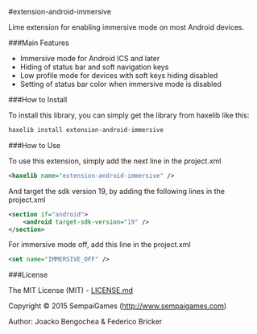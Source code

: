 #extension-android-immersive

Lime extension for enabling immersive mode on most Android devices.

###Main Features

* Immersive mode for Android ICS and later
* Hiding of status bar and soft navigation keys
* Low profile mode for devices with soft keys hiding disabled
* Setting of status bar color when immersive mode is disabled

###How to Install

To install this library, you can simply get the library from haxelib like this:
```bash
haxelib install extension-android-immersive
```

###How to Use

To use this extension, simply add the next line in the project.xml
```xml
<haxelib name="extension-android-immersive" />
```
And target the sdk version 19, by adding the following lines in the project.xml
```xml
<section if="android">
	<android target-sdk-version="19" />
</section>
```
For immersive mode off, add this line in the project.xml
```xml
<set name="IMMERSIVE_OFF" />
```

###License

The MIT License (MIT) - [LICENSE.md](LICENSE.md)

Copyright &copy; 2015 SempaiGames (http://www.sempaigames.com)

Author: Joacko Bengochea & Federico Bricker
